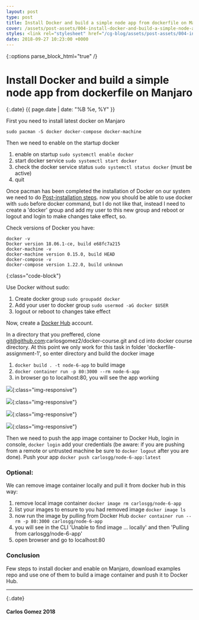 ```yaml
---
layout: post
type: post
title: Install Docker and build a simple node app from dockerfile on Manjaro
cover: /assets/post-assets/004-install-docker-and-build-a-simple-node-app-from-dockerfile-on-manjaro/img/thumb.jpg
styles: <link rel="stylesheet" href="/cg-blog/assets/post-assets/004-install-docker-and-build-a-simple-node-app-from-dockerfile-on-manjaro/css/main.css" type="text/css" media="screen" /> <link rel="stylesheet" href="/cg-blog/assets/post-assets/004-install-docker-and-build-a-simple-node-app-from-dockerfile-on-manjaro/css/thankful_eyes.css" type="text/css" media="screen" />
date: 2018-09-27 10:23:00 +0000
---
```

{::options parse_block_html="true" /}

<div class="container">

# Install Docker and build a simple node app from dockerfile on Manjaro

{:.date}
{{ page.date | date: "%B %e, %Y" }}

First you need to install latest docker on Manjaro

`sudo pacman -S docker docker-compose docker-machine`

Then we need to enable on the startup docker

1. enable on startup `sudo systemctl enable docker`
2. start docker service `sudo systemctl start docker`
3. check the docker service status `sudo systemctl status docker` (must be active)
4. quit

Once pacman has been completed the installation of Docker on our system we need to do [Post-installation steps](https://docs.docker.com/install/linux/linux-postinstall/). now you should be able to use docker with `sudo` before docker command, but I do not like that, instead I need to create a 'docker' group and add my user to this new group and reboot or logout and login to make changes take effect, so.

Check versions of Docker you have:

```shell
docker -v
Docker version 18.06.1-ce, build e68fc7a215
docker-machine -v
docker-machine version 0.15.0, build HEAD
docker-compose -v
docker-compose version 1.22.0, build unknown
```
{:class="code-block"}
  
Use Docker without sudo:

1. Create docker group `sudo groupadd docker`
2. Add your user to docker group `sudo usermod -aG docker $USER`
3. logout or reboot to changes take effect

Now, create a [Docker Hub](https://hub.docker.com) account.

In a directory that you preffered, clone git@github.com:carlosgomez2/docker-course.git and cd into docker course directory. At this point we only work for this task in folder 'dockerfile-assignment-1', so enter directory and build the docker image

1. `docker build . -t node-6-app` to build image
2. `docker container run -p 80:3000 --rm node-6-app`
3. in browser go to localhost:80, you will see the app working

![](/cg-blog/assets/post-assets/004-install-docker-and-build-a-simple-node-app-from-dockerfile-on-manjaro/img/Screenshot_20180920_115443.png){:class="img-responsive"}

![](/cg-blog/assets/post-assets/004-install-docker-and-build-a-simple-node-app-from-dockerfile-on-manjaro/img/Screenshot_20180920_115554.png){:class="img-responsive"}

![](/cg-blog/assets/post-assets/004-install-docker-and-build-a-simple-node-app-from-dockerfile-on-manjaro/img/Screenshot_20180920_115743.png){:class="img-responsive"}

![](/cg-blog/assets/post-assets/004-install-docker-and-build-a-simple-node-app-from-dockerfile-on-manjaro/img/Screenshot_20180920_115838.png){:class="img-responsive"}

Then we need to push the app image container to Docker Hub, login in console, `docker login` add your credentials (be aware: if you are pushing from a remote or untrusted machine be sure to `docker logout` after you are done). Push your app `docker push carlosgg/node-6-app:latest`

### Optional:

We can remove image container locally and pull it from docker hub in this way:

1. remove local image container `docker image rm carlosgg/node-6-app`
2. list your images to ensure to you had removed image `docker image ls`
3. now run the image by pulling from Docker Hub `docker container run --rm -p 80:3000 carlosgg/node-6-app`
4. you will see in the CLI 'Unable to find image ... locally' and then 'Pulling from carlosgg/node-6-app'
5. open browser and go to localhost:80 

### Conclusion

Few steps to install docker and enable on Manjaro, download examples repo and use one of them to build a image container and push it to Docker Hub.

***

{:.date}
#### Carlos Gomez 2018
</div>
